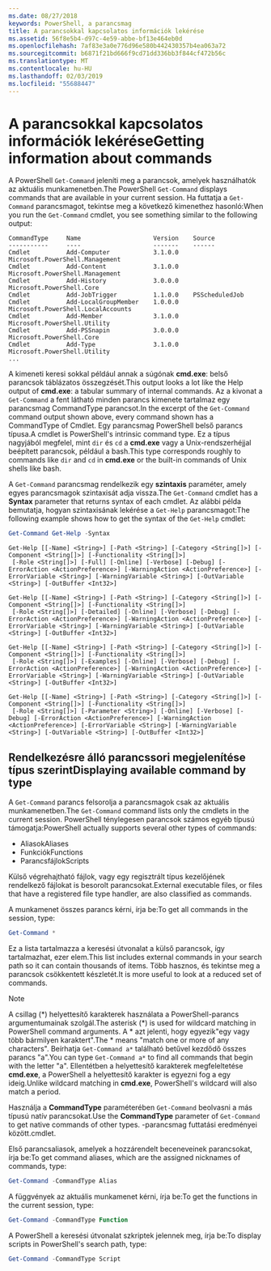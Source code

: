 ```yaml
---
ms.date: 08/27/2018
keywords: PowerShell, a parancsmag
title: A parancsokkal kapcsolatos információk lekérése
ms.assetid: 56f8e5b4-d97c-4e59-abbe-bf13e464eb0d
ms.openlocfilehash: 7af83e3a0e776d96e580b442430357b4ea063a72
ms.sourcegitcommit: b6871f21bd666f9cd71dd336bb3f844cf472b56c
ms.translationtype: MT
ms.contentlocale: hu-HU
ms.lasthandoff: 02/03/2019
ms.locfileid: "55688447"
---
```

# <a name="getting-information-about-commands"></a><span data-ttu-id="fd295-103">A parancsokkal kapcsolatos információk lekérése</span><span class="sxs-lookup"><span data-stu-id="fd295-103">Getting information about commands</span></span>

<span data-ttu-id="fd295-104">A PowerShell `Get-Command` jeleníti meg a parancsok, amelyek használhatók az aktuális munkamenetben.</span><span class="sxs-lookup"><span data-stu-id="fd295-104">The PowerShell `Get-Command` displays commands that are available in your current session.</span></span>
<span data-ttu-id="fd295-105">Ha futtatja a `Get-Command` parancsmagot, tekintse meg a következő kimenethez hasonló:</span><span class="sxs-lookup"><span data-stu-id="fd295-105">When you run the `Get-Command` cmdlet, you see something similar to the following output:</span></span>

```output
CommandType     Name                    Version    Source
-----------     ----                    -------    ------
Cmdlet          Add-Computer            3.1.0.0    Microsoft.PowerShell.Management
Cmdlet          Add-Content             3.1.0.0    Microsoft.PowerShell.Management
Cmdlet          Add-History             3.0.0.0    Microsoft.PowerShell.Core
Cmdlet          Add-JobTrigger          1.1.0.0    PSScheduledJob
Cmdlet          Add-LocalGroupMember    1.0.0.0    Microsoft.PowerShell.LocalAccounts
Cmdlet          Add-Member              3.1.0.0    Microsoft.PowerShell.Utility
Cmdlet          Add-PSSnapin            3.0.0.0    Microsoft.PowerShell.Core
Cmdlet          Add-Type                3.1.0.0    Microsoft.PowerShell.Utility
...
```

<span data-ttu-id="fd295-106">A kimeneti keresi sokkal például annak a súgónak **cmd.exe**: belső parancsok táblázatos összegzését.</span><span class="sxs-lookup"><span data-stu-id="fd295-106">This output looks a lot like the Help output of **cmd.exe**: a tabular summary of internal commands.</span></span> <span data-ttu-id="fd295-107">Az a kivonat a `Get-Command` a fent látható minden parancs kimenete tartalmaz egy parancsmag CommandType parancsot.</span><span class="sxs-lookup"><span data-stu-id="fd295-107">In the excerpt of the `Get-Command` command output shown above, every command shown has a CommandType of Cmdlet.</span></span> <span data-ttu-id="fd295-108">Egy parancsmag PowerShell belső parancs típusa.</span><span class="sxs-lookup"><span data-stu-id="fd295-108">A cmdlet is PowerShell's intrinsic command type.</span></span> <span data-ttu-id="fd295-109">Ez a típus nagyjából megfelel, mint `dir` és `cd` a **cmd.exe** vagy a Unix-rendszerhéjjal beépített parancsok, például a bash.</span><span class="sxs-lookup"><span data-stu-id="fd295-109">This type corresponds roughly to commands like `dir` and `cd` in **cmd.exe** or the built-in commands of Unix shells like bash.</span></span>

<span data-ttu-id="fd295-110">A `Get-Command` parancsmag rendelkezik egy **szintaxis** paraméter, amely egyes parancsmagok szintaxisát adja vissza.</span><span class="sxs-lookup"><span data-stu-id="fd295-110">The `Get-Command` cmdlet has a **Syntax** parameter that returns syntax of each cmdlet.</span></span> <span data-ttu-id="fd295-111">Az alábbi példa bemutatja, hogyan szintaxisának lekérése a `Get-Help` parancsmagot:</span><span class="sxs-lookup"><span data-stu-id="fd295-111">The following example shows how to get the syntax of the `Get-Help` cmdlet:</span></span>

```powershell
Get-Command Get-Help -Syntax
```

```output
Get-Help [[-Name] <String>] [-Path <String>] [-Category <String[]>] [-Component <String[]>] [-Functionality <String[]>]
 [-Role <String[]>] [-Full] [-Online] [-Verbose] [-Debug] [-ErrorAction <ActionPreference>] [-WarningAction <ActionPreference>] [-ErrorVariable <String>] [-WarningVariable <String>] [-OutVariable <String>] [-OutBuffer <Int32>]

Get-Help [[-Name] <String>] [-Path <String>] [-Category <String[]>] [-Component <String[]>] [-Functionality <String[]>]
 [-Role <String[]>] [-Detailed] [-Online] [-Verbose] [-Debug] [-ErrorAction <ActionPreference>] [-WarningAction <ActionPreference>] [-ErrorVariable <String>] [-WarningVariable <String>] [-OutVariable <String>] [-OutBuffer <Int32>]

Get-Help [[-Name] <String>] [-Path <String>] [-Category <String[]>] [-Component <String[]>] [-Functionality <String[]>]
 [-Role <String[]>] [-Examples] [-Online] [-Verbose] [-Debug] [-ErrorAction <ActionPreference>] [-WarningAction <ActionPreference>] [-ErrorVariable <String>] [-WarningVariable <String>] [-OutVariable <String>] [-OutBuffer <Int32>]

Get-Help [[-Name] <String>] [-Path <String>] [-Category <String[]>] [-Component <String[]>] [-Functionality <String[]>]
 [-Role <String[]>] [-Parameter <String>] [-Online] [-Verbose] [-Debug] [-ErrorAction <ActionPreference>] [-WarningAction <ActionPreference>] [-ErrorVariable <String>] [-WarningVariable <String>] [-OutVariable <String>] [-OutBuffer <Int32>]
```

## <a name="displaying-available-command-by-type"></a><span data-ttu-id="fd295-112">Rendelkezésre álló parancssori megjelenítése típus szerint</span><span class="sxs-lookup"><span data-stu-id="fd295-112">Displaying available command by type</span></span>

<span data-ttu-id="fd295-113">A `Get-Command` parancs felsorolja a parancsmagok csak az aktuális munkamenetben.</span><span class="sxs-lookup"><span data-stu-id="fd295-113">The `Get-Command` command lists only the cmdlets in the current session.</span></span> <span data-ttu-id="fd295-114">PowerShell ténylegesen parancsok számos egyéb típusú támogatja:</span><span class="sxs-lookup"><span data-stu-id="fd295-114">PowerShell actually supports several other types of commands:</span></span>

- <span data-ttu-id="fd295-115">Aliasok</span><span class="sxs-lookup"><span data-stu-id="fd295-115">Aliases</span></span>
- <span data-ttu-id="fd295-116">Funkciók</span><span class="sxs-lookup"><span data-stu-id="fd295-116">Functions</span></span>
- <span data-ttu-id="fd295-117">Parancsfájlok</span><span class="sxs-lookup"><span data-stu-id="fd295-117">Scripts</span></span>

<span data-ttu-id="fd295-118">Külső végrehajtható fájlok, vagy egy regisztrált típus kezelőjének rendelkező fájlokat is besorolt parancsokat.</span><span class="sxs-lookup"><span data-stu-id="fd295-118">External executable files, or files that have a registered file type handler, are also classified as commands.</span></span>

<span data-ttu-id="fd295-119">A munkamenet összes parancs kérni, írja be:</span><span class="sxs-lookup"><span data-stu-id="fd295-119">To get all commands in the session, type:</span></span>

```powershell
Get-Command *
```

<span data-ttu-id="fd295-120">Ez a lista tartalmazza a keresési útvonalat a külső parancsok, így tartalmazhat, ezer elem.</span><span class="sxs-lookup"><span data-stu-id="fd295-120">This list includes external commands in your search path so it can contain thousands of items.</span></span>
<span data-ttu-id="fd295-121">Több hasznos, és tekintse meg a parancsok csökkentett készletét.</span><span class="sxs-lookup"><span data-stu-id="fd295-121">It is more useful to look at a reduced set of commands.</span></span>

> [!NOTE]
> <span data-ttu-id="fd295-122">A csillag (\*) helyettesítő karakterek használata a PowerShell-parancs argumentumainak szolgál.</span><span class="sxs-lookup"><span data-stu-id="fd295-122">The asterisk (\*) is used for wildcard matching in PowerShell command arguments.</span></span> <span data-ttu-id="fd295-123">A \* azt jelenti, hogy egyezik"egy vagy több bármilyen karaktert".</span><span class="sxs-lookup"><span data-stu-id="fd295-123">The \* means "match one or more of any characters".</span></span> <span data-ttu-id="fd295-124">Beírhatja `Get-Command a*` található betűvel kezdődő összes parancs "a".</span><span class="sxs-lookup"><span data-stu-id="fd295-124">You can type `Get-Command a*` to find all commands that begin with the letter "a".</span></span> <span data-ttu-id="fd295-125">Ellentétben a helyettesítő karakterek megfeleltetése **cmd.exe**, a PowerShell a helyettesítő karakter is egyezni fog a egy ideig.</span><span class="sxs-lookup"><span data-stu-id="fd295-125">Unlike wildcard matching in **cmd.exe**, PowerShell's wildcard will also match a period.</span></span>

<span data-ttu-id="fd295-126">Használja a **CommandType** paraméterében `Get-Command` beolvasni a más típusú natív parancsokat.</span><span class="sxs-lookup"><span data-stu-id="fd295-126">Use the **CommandType** parameter of `Get-Command` to get native commands of other types.</span></span>
<span data-ttu-id="fd295-127">-parancsmag futtatási eredményei között.</span><span class="sxs-lookup"><span data-stu-id="fd295-127">cmdlet.</span></span>

<span data-ttu-id="fd295-128">Első parancsaliasok, amelyek a hozzárendelt beceneveinek parancsokat, írja be:</span><span class="sxs-lookup"><span data-stu-id="fd295-128">To get command aliases, which are the assigned nicknames of commands, type:</span></span>

```powershell
Get-Command -CommandType Alias
```

<span data-ttu-id="fd295-129">A függvények az aktuális munkamenet kérni, írja be:</span><span class="sxs-lookup"><span data-stu-id="fd295-129">To get the functions in the current session, type:</span></span>

```powershell
Get-Command -CommandType Function
```

<span data-ttu-id="fd295-130">A PowerShell a keresési útvonalat szkriptek jelennek meg, írja be:</span><span class="sxs-lookup"><span data-stu-id="fd295-130">To display scripts in PowerShell's search path, type:</span></span>

```powershell
Get-Command -CommandType Script
```